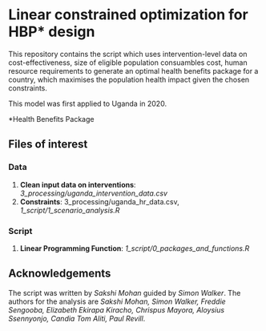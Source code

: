 # Linear constrained optimization for HBP* design

This repository contains the script which uses intervention-level data on cost-effectiveness, size of eligible population consuambles cost, human resource requirements 
to generate an optimal health benefits package for a country, which maximises the population health impact given the chosen constraints. 

This model was first applied to Uganda in 2020. 

*Health Benefits Package

## Files of interest
### Data
1. **Clean input data on interventions**: _3_processing/uganda_intervention_data.csv_
2. **Constraints**: 3_processing/uganda_hr_data.csv, _1_script/1_scenario_analysis.R_

### Script
1. **Linear Programming Function**: _1_script/0_packages_and_functions.R_

## Acknowledgements 
The script was written by _Sakshi Mohan_ guided by _Simon Walker_. The authors for the analysis are _Sakshi Mohan, Simon Walker, Freddie Sengooba, Elizabeth Ekirapa Kiracho, Chrispus Mayora, Aloysius Ssennyonjo, Candia Tom Aliti, Paul Revill_.
